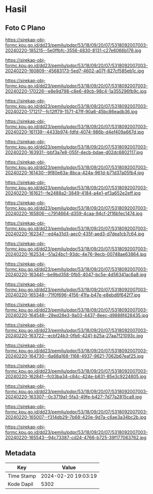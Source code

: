 # Hasil

## Foto C Plano

https://sirekap-obj-formc.kpu.go.id/dd23/pemilu/pdpr/53/18/09/20/07/5318092007003-20240220-185215--5e0ffbfc-3556-4830-8131-c27e6066b176.jpg

https://sirekap-obj-formc.kpu.go.id/dd23/pemilu/pdpr/53/18/09/20/07/5318092007003-20240220-160809--45683173-5ed7-4602-a07f-827cf585eb1c.jpg

https://sirekap-obj-formc.kpu.go.id/dd23/pemilu/pdpr/53/18/09/20/07/5318092007003-20240220-170226--e8e9d798-c8e6-49cb-98c4-1a355296fb9c.jpg

https://sirekap-obj-formc.kpu.go.id/dd23/pemilu/pdpr/53/18/09/20/07/5318092007003-20240220-171217--fc12ff79-1571-47ff-90a6-45bc86eadb36.jpg

https://sirekap-obj-formc.kpu.go.id/dd23/pemilu/pdpr/53/18/09/20/07/5318092007003-20240220-161139--4433b974-fdfd-4074-986b-d4ef409a667d.jpg

https://sirekap-obj-formc.kpu.go.id/dd23/pemilu/pdpr/53/18/09/20/07/5318092007003-20240220-163931--bbf3a7e8-055f-4ecb-bdae-d02dc6802117.jpg

https://sirekap-obj-formc.kpu.go.id/dd23/pemilu/pdpr/53/18/09/20/07/5318092007003-20240220-161430--9f80e63a-8bca-424a-961d-b71d37a05fb4.jpg

https://sirekap-obj-formc.kpu.go.id/dd23/pemilu/pdpr/53/18/09/20/07/5318092007003-20240220-161621--fe2488a2-3849-4184-a4e1-ef3a652e2eff.jpg

https://sirekap-obj-formc.kpu.go.id/dd23/pemilu/pdpr/53/18/09/20/07/5318092007003-20240220-165806--c7914664-d359-4caa-94cf-2f16b1ec1474.jpg

https://sirekap-obj-formc.kpu.go.id/dd23/pemilu/pdpr/53/18/09/20/07/5318092007003-20240220-162347--ed4a31d3-aec0-435f-aed3-d7dea1cb7c64.jpg

https://sirekap-obj-formc.kpu.go.id/dd23/pemilu/pdpr/53/18/09/20/07/5318092007003-20240220-162534--51a24bc1-93dc-4e76-9ecb-00748ae63864.jpg

https://sirekap-obj-formc.kpu.go.id/dd23/pemilu/pdpr/53/18/09/20/07/5318092007003-20240220-163441--be9bd358-0fb5-4047-bc5e-4d56341ac6a8.jpg

https://sirekap-obj-formc.kpu.go.id/dd23/pemilu/pdpr/53/18/09/20/07/5318092007003-20240220-165348--71f0f696-4156-41fa-b47e-e8ebd6f642f7.jpg

https://sirekap-obj-formc.kpu.go.id/dd23/pemilu/pdpr/53/18/09/20/07/5318092007003-20240220-164548--28ed28e3-9a03-4437-8eec-d9888f428435.jpg

https://sirekap-obj-formc.kpu.go.id/dd23/pemilu/pdpr/53/18/09/20/07/5318092007003-20240220-163722--ecbf24b3-0fb6-4241-b25a-27aa7f21093c.jpg

https://sirekap-obj-formc.kpu.go.id/dd23/pemilu/pdpr/53/18/09/20/07/5318092007003-20240220-164730--6a68a168-1168-4937-9621-7062b67eaf25.jpg

https://sirekap-obj-formc.kpu.go.id/dd23/pemilu/pdpr/53/18/09/20/07/5318092007003-20240220-162841--fc03ba34-c84c-424e-b831-85e3c9224805.jpg

https://sirekap-obj-formc.kpu.go.id/dd23/pemilu/pdpr/53/18/09/20/07/5318092007003-20240220-163307--0c3719a1-5fa3-49fe-b427-7d77a2815ca9.jpg

https://sirekap-obj-formc.kpu.go.id/dd23/pemilu/pdpr/53/18/09/20/07/5318092007003-20240220-165007--f314db29-7b68-420e-9d7a-c6ae3a34bc2b.jpg

https://sirekap-obj-formc.kpu.go.id/dd23/pemilu/pdpr/53/18/09/20/07/5318092007003-20240220-165543--94c73387-cd24-4766-b725-39f177063762.jpg


## Metadata

| Key        | Value               |
| ---------- | ------------------- |
| Time Stamp | 2024-02-20 19:03:19 |
| Kode Dapil | 5302                |




